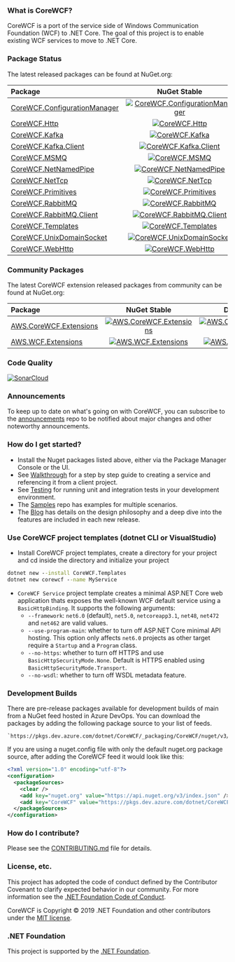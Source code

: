 ### What is CoreWCF? 

CoreWCF is a port of the service side of Windows Communication Foundation (WCF) to .NET Core. The goal of this project is to enable existing WCF services to move to .NET Core.

### Package Status

The latest released packages can be found at NuGet.org:

| Package                                                                                      | NuGet Stable                                                                                     | Downloads                                                                                     |
|:---------------------------------------------------------------------------------------------|:------------------------------------------------------------------------------------------------:|:---------------------------------------------------------------------------------------------:|
| [CoreWCF.ConfigurationManager](https://www.nuget.org/packages/CoreWCF.ConfigurationManager/) | [![CoreWCF.ConfigurationManager](https://img.shields.io/nuget/v/CoreWCF.ConfigurationManager.svg)](https://www.nuget.org/packages/CoreWCF.ConfigurationManager/) | [![CoreWCF.ConfigurationManager](https://img.shields.io/nuget/dt/CoreWCF.ConfigurationManager)](https://www.nuget.org/packages/CoreWCF.ConfigurationManager/) |
| [CoreWCF.Http](https://www.nuget.org/packages/CoreWCF.Http/)                                 | [![CoreWCF.Http](https://img.shields.io/nuget/v/CoreWCF.Http.svg)](https://www.nuget.org/packages/CoreWCF.Http/)                                 | [![CoreWCF.Http](https://img.shields.io/nuget/dt/CoreWCF.Http)](https://www.nuget.org/packages/CoreWCF.Http/)                                 |
| [CoreWCF.Kafka](https://www.nuget.org/packages/CoreWCF.Kafka/)                     | [![CoreWCF.Kafka](https://img.shields.io/nuget/v/CoreWCF.Kafka.svg)](https://www.nuget.org/packages/CoreWCF.Kafka/)                     | [![CoreWCF.Kafka](https://img.shields.io/nuget/dt/CoreWCF.Kafka)](https://www.nuget.org/packages/CoreWCF.Kafka/)   
| [CoreWCF.Kafka.Client](https://www.nuget.org/packages/CoreWCF.Kafka.Client/)                     | [![CoreWCF.Kafka.Client](https://img.shields.io/nuget/v/CoreWCF.Kafka.Client.svg)](https://www.nuget.org/packages/CoreWCF.Kafka.Client/)                     | [![CoreWCF.Kafka.Client](https://img.shields.io/nuget/dt/CoreWCF.Kafka.Client)](https://www.nuget.org/packages/CoreWCF.Kafka.Client/)
| [CoreWCF.MSMQ](https://www.nuget.org/packages/CoreWCF.MSMQ/)                     | [![CoreWCF.MSMQ](https://img.shields.io/nuget/v/CoreWCF.MSMQ.svg)](https://www.nuget.org/packages/CoreWCF.MSMQ/)                     | [![CoreWCF.MSMQ](https://img.shields.io/nuget/dt/CoreWCF.MSMQ)](https://www.nuget.org/packages/CoreWCF.MSMQ/)   
| [CoreWCF.NetNamedPipe](https://www.nuget.org/packages/CoreWCF.NetNamedPipe/)                     | [![CoreWCF.NetNamedPipe](https://img.shields.io/nuget/v/CoreWCF.NetNamedPipe.svg)](https://www.nuget.org/packages/CoreWCF.NetNamedPipe/)                     | [![CoreWCF.NetNamedPipe](https://img.shields.io/nuget/dt/CoreWCF.NetNamedPipe)](https://www.nuget.org/packages/CoreWCF.NetNamedPipe/)   
| [CoreWCF.NetTcp](https://www.nuget.org/packages/CoreWCF.NetTcp/)                             | [![CoreWCF.NetTcp](https://img.shields.io/nuget/v/CoreWCF.NetTcp.svg)](https://www.nuget.org/packages/CoreWCF.NetTcp/)                             | [![CoreWCF.NetTcp](https://img.shields.io/nuget/dt/CoreWCF.NetTcp)](https://www.nuget.org/packages/CoreWCF.NetTcp/)                             |
| [CoreWCF.Primitives](https://www.nuget.org/packages/CoreWCF.Primitives/)                     | [![CoreWCF.Primitives](https://img.shields.io/nuget/v/CoreWCF.Primitives.svg)](https://www.nuget.org/packages/CoreWCF.Primitives/)                     | [![CoreWCF.Primitives](https://img.shields.io/nuget/dt/CoreWCF.Primitives)](https://www.nuget.org/packages/CoreWCF.Primitives/)                     |
| [CoreWCF.RabbitMQ](https://www.nuget.org/packages/CoreWCF.RabbitMQ/)                     | [![CoreWCF.RabbitMQ](https://img.shields.io/nuget/v/CoreWCF.RabbitMQ.svg)](https://www.nuget.org/packages/CoreWCF.RabbitMQ/)                     | [![CoreWCF.RabbitMQ](https://img.shields.io/nuget/dt/CoreWCF.RabbitMQ)](https://www.nuget.org/packages/CoreWCF.RabbitMQ/)   
| [CoreWCF.RabbitMQ.Client](https://www.nuget.org/packages/CoreWCF.RabbitMQ.Client/)                     | [![CoreWCF.RabbitMQ.Client](https://img.shields.io/nuget/v/CoreWCF.RabbitMQ.Client.svg)](https://www.nuget.org/packages/CoreWCF.RabbitMQ.Client/)                     | [![CoreWCF.RabbitMQ.Client](https://img.shields.io/nuget/dt/CoreWCF.RabbitMQ.Client)](https://www.nuget.org/packages/CoreWCF.RabbitMQ.Client/)   
| [CoreWCF.Templates](https://www.nuget.org/packages/CoreWCF.Templates/)                     | [![CoreWCF.Templates](https://img.shields.io/nuget/v/CoreWCF.Templates.svg)](https://www.nuget.org/packages/CoreWCF.Templates/)                     | [![CoreWCF.Templates](https://img.shields.io/nuget/dt/CoreWCF.Templates)](https://www.nuget.org/packages/CoreWCF.Templates/)
| [CoreWCF.UnixDomainSocket](https://www.nuget.org/packages/CoreWCF.UnixDomainSocket/) | [![CoreWCF.UnixDomainSocket](https://img.shields.io/nuget/v/CoreWCF.UnixDomainSocket.svg)](https://www.nuget.org/packages/CoreWCF.UnixDomainSocket/) | [![CoreWCF.UnixDomainSocket](https://img.shields.io/nuget/dt/CoreWCF.UnixDomainSocket)](https://www.nuget.org/packages/CoreWCF.UnixDomainSocket/) |
| [CoreWCF.WebHttp](https://www.nuget.org/packages/CoreWCF.WebHttp/) | [![CoreWCF.WebHttp](https://img.shields.io/nuget/v/CoreWCF.WebHttp.svg)](https://www.nuget.org/packages/CoreWCF.WebHttp/) | [![CoreWCF.WebHttp](https://img.shields.io/nuget/dt/CoreWCF.WebHttp)](https://www.nuget.org/packages/CoreWCF.WebHttp/) |


### Community Packages
The latest CoreWCF extension released packages from community can be found at NuGet.org:

| Package                                                                                      | NuGet Stable                                                                                     | Downloads                                                                                     |
|:---------------------------------------------------------------------------------------------|:------------------------------------------------------------------------------------------------:|:---------------------------------------------------------------------------------------------:|
| [AWS.CoreWCF.Extensions](https://www.nuget.org/packages/AWS.CoreWCF.Extensions/) | [![AWS.CoreWCF.Extensions](https://img.shields.io/nuget/v/AWS.CoreWCF.Extensions.svg)](https://www.nuget.org/packages/AWS.CoreWCF.Extensions/) | [![AWS.CoreWCF.Extensions](https://img.shields.io/nuget/dt/AWS.CoreWCF.Extensions)](https://www.nuget.org/packages/AWS.CoreWCF.Extensions/) |
| [AWS.WCF.Extensions](https://www.nuget.org/packages/AWS.WCF.Extensions/)                                 | [![AWS.WCF.Extensions](https://img.shields.io/nuget/v/AWS.WCF.Extensions.svg)](https://www.nuget.org/packages/AWS.WCF.Extensions/)                                 | [![AWS.WCF.Extensions](https://img.shields.io/nuget/dt/AWS.WCF.Extensions)](https://www.nuget.org/packages/AWS.WCF.Extensions/)                                |

### Code Quality

[![SonarCloud](https://sonarcloud.io/images/project_badges/sonarcloud-white.svg)](https://sonarcloud.io/summary/new_code?id=CoreWCF_CoreWCF)

### Announcements

To keep up to date on what's going on with CoreWCF, you can subscribe to the [announcements](https://github.com/CoreWCF/announcements) repo to be notified about major changes and other noteworthy announcements.

### How do I get started?

* Install the Nuget packages listed above, either via the Package Manager Console or the UI.
* See [Walkthrough](Documentation/Walkthrough.md) for a step by step guide to creating a service and referencing it from a client project.
* See [Testing](Documentation/Testing.md) for running unit and integration tests in your development environment.
* The [Samples](https://github.com/CoreWCF/samples) repo has examples for multiple scenarios.
* The [Blog](https://corewcf.github.io/) has details on the design philosophy and a deep dive into the features are included in each new release.

### Use CoreWCF project templates (dotnet CLI or VisualStudio)

* Install CoreWCF project templates, create a directory for your project and cd inside the directory and initialize your project
```cmd
dotnet new --install CoreWCF.Templates 
dotnet new corewcf --name MyService
```
* `CoreWCF Service` project template creates a minimal ASP.NET Core web application thats exposes the well-known WCF default service using a `BasicHttpBinding`.
It supports the following arguments:
  * `--framework`: `net6.0` (default), `net5.0`, `netcoreapp3.1`, `net48`, `net472` and `net462` are valid values.
  * `--use-program-main`: whether to turn off ASP.NET Core minimal API hosting. This option only affects `net6.0` projects as other target require a `Startup` and a `Program` class. 
  * `--no-https`: whether to turn off HTTPS and use `BasicHttpSecurityMode.None`. Default is HTTPS enabled using `BasicHttpSecurityMode.Transport`.
  * `--no-wsdl`: whether to turn off WSDL metadata feature.

### Development Builds

There are pre-release packages available for development builds of main from a NuGet feed hosted in Azure DevOps. You can download the packages by adding the following package source to your list of feeds.

    `https://pkgs.dev.azure.com/dotnet/CoreWCF/_packaging/CoreWCF/nuget/v3/index.json`

If you are using a nuget.config file with only the default nuget.org package source, after adding the CoreWCF feed it would look like this:
```xml
<?xml version="1.0" encoding="utf-8"?>
<configuration>
  <packageSources>
    <clear />
    <add key="nuget.org" value="https://api.nuget.org/v3/index.json" />
    <add key="CoreWCF" value="https://pkgs.dev.azure.com/dotnet/CoreWCF/_packaging/CoreWCF/nuget/v3/index.json" />
  </packageSources>
</configuration>
```

### How do I contribute?

Please see the [CONTRIBUTING.md](CONTRIBUTING.md) file for details.

### License, etc.

This project has adopted the code of conduct defined by the Contributor Covenant to clarify expected behavior in our community.
For more information see the [.NET Foundation Code of Conduct](https://dotnetfoundation.org/code-of-conduct).

CoreWCF is Copyright &copy; 2019 .NET Foundation and other contributors under the [MIT license](LICENSE).

### .NET Foundation

This project is supported by the [.NET Foundation](https://dotnetfoundation.org).
